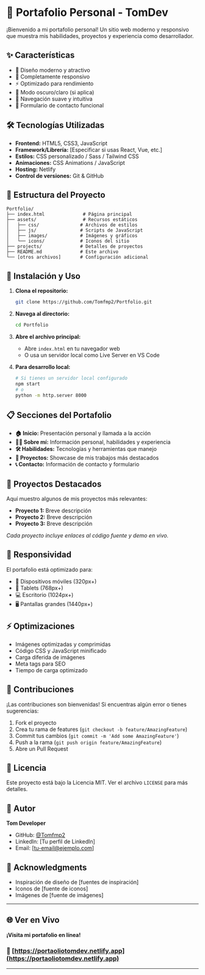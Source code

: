# 🚀 Portafolio Personal - TomDev

¡Bienvenido a mi portafolio personal! Un sitio web moderno y responsivo que muestra mis habilidades, proyectos y experiencia como desarrollador.

## ✨ Características

- 🎨 Diseño moderno y atractivo
- 📱 Completamente responsivo
- ⚡ Optimizado para rendimiento
- 🌙 Modo oscuro/claro (si aplica)
- 🎯 Navegación suave y intuitiva
- 📧 Formulario de contacto funcional

## 🛠️ Tecnologías Utilizadas

- **Frontend:** HTML5, CSS3, JavaScript
- **Framework/Librería:** [Especificar si usas React, Vue, etc.]
- **Estilos:** CSS personalizado / Sass / Tailwind CSS
- **Animaciones:** CSS Animations / JavaScript
- **Hosting:** Netlify
- **Control de versiones:** Git & GitHub

## 📂 Estructura del Proyecto

```
Portfolio/
├── index.html              # Página principal
├── assets/                 # Recursos estáticos
│   ├── css/               # Archivos de estilos
│   ├── js/                # Scripts de JavaScript
│   ├── images/            # Imágenes y gráficos
│   └── icons/             # Iconos del sitio
├── projects/              # Detalles de proyectos
├── README.md              # Este archivo
└── [otros archivos]       # Configuración adicional
```

## 🚀 Instalación y Uso

1. **Clona el repositorio:**
   ```bash
   git clone https://github.com/Tomfmp2/Portfolio.git
   ```

2. **Navega al directorio:**
   ```bash
   cd Portfolio
   ```

3. **Abre el archivo principal:**
   - Abre `index.html` en tu navegador web
   - O usa un servidor local como Live Server en VS Code

4. **Para desarrollo local:**
   ```bash
   # Si tienes un servidor local configurado
   npm start
   # o
   python -m http.server 8000
   ```

## 📋 Secciones del Portafolio

- **🏠 Inicio:** Presentación personal y llamada a la acción
- **👨‍💻 Sobre mí:** Información personal, habilidades y experiencia
- **🛠️ Habilidades:** Tecnologías y herramientas que manejo
- **💼 Proyectos:** Showcase de mis trabajos más destacados
- **📞 Contacto:** Información de contacto y formulario

## 🎯 Proyectos Destacados

Aquí muestro algunos de mis proyectos más relevantes:

- **Proyecto 1:** Breve descripción
- **Proyecto 2:** Breve descripción  
- **Proyecto 3:** Breve descripción

*Cada proyecto incluye enlaces al código fuente y demo en vivo.*

## 📱 Responsividad

El portafolio está optimizado para:
- 📱 Dispositivos móviles (320px+)
- 📱 Tablets (768px+)
- 💻 Escritorio (1024px+)
- 🖥️ Pantallas grandes (1440px+)

## ⚡ Optimizaciones

- Imágenes optimizadas y comprimidas
- Código CSS y JavaScript minificado
- Carga diferida de imágenes
- Meta tags para SEO
- Tiempo de carga optimizado

## 🤝 Contribuciones

¡Las contribuciones son bienvenidas! Si encuentras algún error o tienes sugerencias:

1. Fork el proyecto
2. Crea tu rama de features (`git checkout -b feature/AmazingFeature`)
3. Commit tus cambios (`git commit -m 'Add some AmazingFeature'`)
4. Push a la rama (`git push origin feature/AmazingFeature`)
5. Abre un Pull Request

## 📄 Licencia

Este proyecto está bajo la Licencia MIT. Ver el archivo `LICENSE` para más detalles.

## 👤 Autor

**Tom Developer**
- GitHub: [@Tomfmp2](https://github.com/Tomfmp2)
- LinkedIn: [Tu perfil de LinkedIn]
- Email: [tu-email@ejemplo.com]

## 🌟 Acknowledgments

- Inspiración de diseño de [fuentes de inspiración]
- Iconos de [fuente de iconos]
- Imágenes de [fuente de imágenes]

---

## 🌐 Ver en Vivo

**¡Visita mi portafolio en línea!**

### 🔗 [https://portaoliotomdev.netlify.app](https://portaoliotomdev.netlify.app)

---
